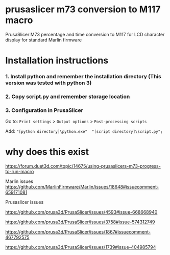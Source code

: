 # prusaslicer m73 conversion to M117 macro
PrusaSlicer M73 percentage and time conversion to M117 for LCD character display for standard Marlin firmware

# Installation instructions

### 1. Install python and remember the installation directory (This version was tested with python 3)

### 2. Copy script.py and remember storage location     

### 3. Configuration in PrusaSlicer 
Go to: `Print settings` > `Output options` > `Post-processing scripts`

Add: `"[python directory]\python.exe"  "[script directory]\script.py";`

# why does this exist
https://forum.duet3d.com/topic/14675/using-prusaslicers-m73-progress-to-run-macro

Marlin issues
https://github.com/MarlinFirmware/Marlin/issues/18648#issuecomment-659171081

Prusaslicer issues

https://github.com/prusa3d/PrusaSlicer/issues/4593#issue-668668940

https://github.com/prusa3d/PrusaSlicer/issues/3758#issue-574312749

https://github.com/prusa3d/PrusaSlicer/issues/1867#issuecomment-467792575

https://github.com/prusa3d/PrusaSlicer/issues/1739#issue-404985794 

<!--
https://github.com/prusa3d/PrusaSlicer/issues/1317#issuecomment-429428291

pull Marlin

https://github.com/MarlinFirmware/Marlin/pull/15549

extra

https://github.com/MarlinFirmware/Marlin/issues?q=m73
-->
